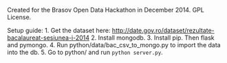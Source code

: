 Created for the Brasov Open Data Hackathon in December 2014.
GPL License.

Setup guide:
	1. Get the dataset here: http://date.gov.ro/dataset/rezultate-bacalaureat-sesiunea-i-2014
	2. Install mongodb.
	3. Install pip. Then flask and pymongo.
	4. Run python/data/bac_csv_to_mongo.py to import the data into the db.
	5. Go to python/ and run `python server.py`.
